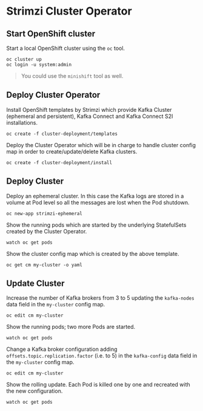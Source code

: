 # Strimzi Cluster Operator

## Start OpenShift cluster

Start a local OpenShift cluster using the `oc` tool.

```
oc cluster up
oc login -u system:admin
```

> You could use the `minishift` tool as well.

## Deploy Cluster Operator

Install OpenShift templates by Strimzi which provide Kafka Cluster (ephemeral and persistent), Kafka Connect and Kafka Connect S2I installations.

```
oc create -f cluster-deployment/templates
```

Deploy the Cluster Operator which will be in charge to handle cluster config map in order to create/update/delete Kafka clusters.

```
oc create -f cluster-deployment/install
```

## Deploy Cluster

Deploy an ephemeral cluster. In this case the Kafka logs are stored in a volume at Pod level so all the messages are lost when the Pod shutdown.

```
oc new-app strimzi-ephemeral
```

Show the running pods which are started by the underlying StatefulSets created by the Cluster Operator.

```
watch oc get pods
```

Show the cluster config map which is created by the above template.

```
oc get cm my-cluster -o yaml
```

## Update Cluster

Increase the number of Kafka brokers from 3 to 5 updating the `kafka-nodes` data field in the `my-cluster` config map.

```
oc edit cm my-cluster
```

Show the running pods; two more Pods are started.

```
watch oc get pods
```

Change a Kafka broker configuration adding `offsets.topic.replication.factor` (i.e. to 5) in the `kafka-config` data field in the `my-cluster` config map.

```
oc edit cm my-cluster
```

Show the rolling update. Each Pod is killed one by one and recreated with the new configuration.

```
watch oc get pods
```